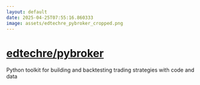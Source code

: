 ```yaml
---
layout: default
date: 2025-04-25T07:55:16.860333
image: assets/edtechre_pybroker_cropped.png
---
```


# [edtechre/pybroker](https://github.com/edtechre/pybroker)

Python toolkit for building and backtesting trading strategies with code and data
